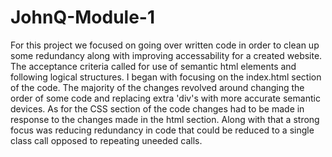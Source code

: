 # JohnQ-Module-1

For this project we focused on going over written code in order to clean up some redundancy along with improving accessability for a created website. The acceptance criteria called for use of semantic html elements and following logical structures. I began with focusing on the index.html section of the code. The majority of the changes revolved around changing the order of some code and replacing extra 'div's with more accurate semantic devices. As for the CSS section of the code changes had to be made in response to the changes made in the html section. Along with that a strong focus was reducing redundancy in code that could be reduced to a single class call opposed to repeating uneeded calls.
